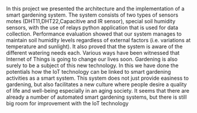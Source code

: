 In this project we presented the architecture and the implementation of a smart gardening system. The system consists of two types of sensors motes (DHT11,DHT22,Capacitive and IR sensor), special soil humidity sensors, with the use of relays python application that is used for data collection. Performance evaluation showed that our system manages to maintain soil humidity levels regardless of external factors (i.e. variations at temperature and sunlight). It also proved that the system is aware of the different watering needs each.
Various ways have been witnessed that Internet of Things is going to change our lives soon. Gardening is also surely to be a subject of this new technology. In this we have done the potentials how the IoT technology can be linked to smart gardening activities as a smart system. This system does not just provide easiness to gardening, but also facilitates a new culture where people desire a quality of life and well-being especially in an aging society. It seems that there are already a number of automated smart gardening systems, but there is still big room for improvement with the IoT technology
